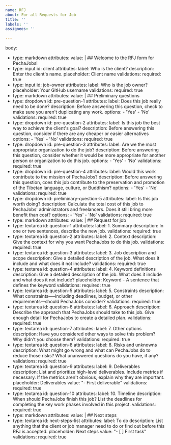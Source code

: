 ```yaml
---
name: RFJ
about: For all Requests for Job
title: ''
labels: ''
assignees: ''

---
```


body:
  - type: markdown
    attributes:
      value: |
        ## Welcome to the RFJ form for PechaJobs!
  - type: input
    id: client
    attributes:
      label: Who is the client?
      description: Enter the client's name.
      placeholder: Client name
    validations:
      required: true
  - type: input
    id: job-owner
    attributes:
      label: Who is the job owner?
      placeholder: Your GitHub username
    validations:
      required: true
  - type: markdown
    attributes:
      value: |
        ## Preliminary questions
  - type: dropdown
    id: pre-question-1
    attributes:
      label: Does this job really need to be done?
      description: Before answering this question, check to make sure you aren't duplicating any work.
      options:
        - 'Yes'
        - 'No'        
    validations:
      required: true
  - type: dropdown
    id: pre-question-2
    attributes:
      label: Is this job the best way to achieve the client's goal?
      description: Before answering this question, consider if there are any cheaper or easier alternatives
      options:
        - 'Yes'
        - 'No'
    validations:
      required: true
  - type: dropdown
    id: pre-question-3
    attributes:
      label: Are we the most appropriate organization to do the job?
      description: Before answering this question, consider whether it would be more appropriate for another person or organization to do this job.
      options:
        - 'Yes'
        - 'No'
    validations:
      required: true
  - type: dropdown
    id: pre-question-4
    attributes:
      label: Would this work contribute to the mission of PechaJobs?
      description: Before answering this question, coes this job contribute to the preservation and promotion of the Tibetan language, culture, or Buddhism?
      options:
        - 'Yes'
        - 'No'
    validations:
      required: true
  - type: dropdown
    id: preliminary-question-5
    attributes:
      label: Is this job worth doing?
      description: Calculate the total cost of this job to PechaJobs' administrators and freelancers. Does it still bring more benefit than cost?
      options:
        - 'Yes'
        - 'No'
    validations:
      required: true
  - type: markdown
    attributes:
      value: |
        ## Request for job
  - type: textarea
    id: question-1
    attributes:
      label: 1. Summary
      description: In one or two sentences, describe the new job.
    validations:
      required: true
  - type: textarea
    id: question-2
    attributes:
      label: 2. Context
      description: Give the context for why you want PechaJobs to do this job.
    validations:
      required: true
  - type: textarea
    id: question-3
    attributes:
      label: 3. Job description and scope
      description: Give a detailed description of the job. What does it include and what does it not include?
    validations:
      required: true
  - type: textarea
    id: question-4
    attributes:
      label: 4. Keyword definitions
      description: Give a detailed description of the job. What does it include and what does it not include?
      placeholder: Keyword - A sentence that defines the keyword
    validations:
      required: true
  - type: textarea
    id: question-5
    attributes:
      label: 5. Constraints
      description: What constraints—–including deadlines, budget, or other requirements––should PechaJobs consider?
    validations:
      required: true
  - type: textarea
    id: question-6
    attributes:
      label: 6. Approach
      description: Describe the approach that PechaJobs should take to this job. Give enough detail for PechaJobs to create a detailed plan.
    validations:
      required: true
  - type: textarea
    id: question-7
    attributes:
      label: 7. Other options
      description: Have you considered other ways to solve this problem? Why didn't you choose them?
    validations:
      required: true
  - type: textarea
    id: question-8
    attributes:
      label: 8. Risks and unknowns
      description: What might go wrong and what can PechaJobs do to reduce those risks? What unanswered questions do you have, if any?
    validations:
      required: true
  - type: textarea
    id: question-9
    attributes:
      label: 9. Deliverables
      description: List and prioritize high-level deliverables. Include metrics if necessary. If the metrics aren't obvious, explain why they are important.
      placeholder: Deliverables
      value: "- First deliverable"
    validations:
      required: true
  - type: textarea
    id: question-10
    attributes:
      label: 10. Timeline
      description: When should PechaJobs finish this job? List the deadlines for completing the key work phases involved in this project.
    validations:
      required: true
  - type: markdown
    attributes:
      value: |
        ## Next steps
  - type: textarea
    id: next-steps-list
    attributes:
      label: To do
      description: List anything that the client or job manager need to do or find out before this RFJ is accepted.
      placeholder: Next steps
      value: "- [ ] First task"
    validations:
      required: true
